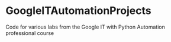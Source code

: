 # GoogleITAutomationProjects

Code for various labs from the Google IT with Python Automation professional course
